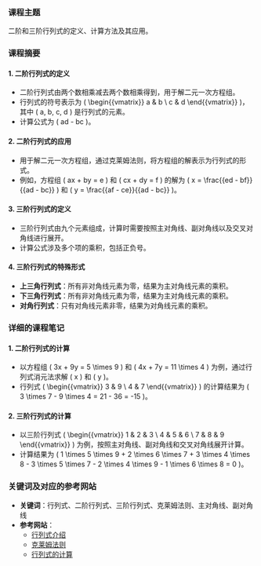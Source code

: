 ### 课程主题
二阶和三阶行列式的定义、计算方法及其应用。

### 课程摘要
#### 1. 二阶行列式的定义
- 二阶行列式由两个数相乘减去两个数相乘得到，用于解二元一次方程组。
- 行列式的符号表示为 \( \begin{{vmatrix}} a & b \\ c & d \end{{vmatrix}} \)，其中 \( a, b, c, d \) 是行列式的元素。
- 计算公式为 \( ad - bc \)。

#### 2. 二阶行列式的应用
- 用于解二元一次方程组，通过克莱姆法则，将方程组的解表示为行列式的形式。
- 例如，方程组 \( ax + by = e \) 和 \( cx + dy = f \) 的解为 \( x = \frac{{ed - bf}}{{ad - bc}} \) 和 \( y = \frac{{af - ce}}{{ad - bc}} \)。

#### 3. 三阶行列式的定义
- 三阶行列式由九个元素组成，计算时需要按照主对角线、副对角线以及交叉对角线进行展开。
- 计算公式涉及多个项的乘积，包括正负号。

#### 4. 三阶行列式的特殊形式
- **上三角行列式**：所有非对角线元素为零，结果为主对角线元素的乘积。
- **下三角行列式**：所有非对角线元素为零，结果为主对角线元素的乘积。
- **对角行列式**：只有对角线元素非零，结果为对角线元素的乘积。

### 详细的课程笔记
#### 1. 二阶行列式的计算
- 以方程组 \( 3x + 9y = 5 \times 9 \) 和 \( 4x + 7y = 11 \times 4 \) 为例，通过行列式消元法求解 \( x \) 和 \( y \)。
- 行列式 \( \begin{{vmatrix}} 3 & 9 \\ 4 & 7 \end{{vmatrix}} \) 的计算结果为 \( 3 \times 7 - 9 \times 4 = 21 - 36 = -15 \)。

#### 2. 三阶行列式的计算
- 以三阶行列式 \( \begin{{vmatrix}} 1 & 2 & 3 \\ 4 & 5 & 6 \\ 7 & 8 & 9 \end{{vmatrix}} \) 为例，按照主对角线、副对角线和交叉对角线展开计算。
- 计算结果为 \( 1 \times 5 \times 9 + 2 \times 6 \times 7 + 3 \times 4 \times 8 - 3 \times 5 \times 7 - 2 \times 4 \times 9 - 1 \times 6 \times 8 = 0 \)。

### 关键词及对应的参考网站
- **关键词**：行列式、二阶行列式、三阶行列式、克莱姆法则、主对角线、副对角线
- **参考网站**：
  - [行列式介绍](https://en.wikipedia.org/wiki/Determinant)
  - [克莱姆法则](https://en.wikipedia.org/wiki/Cramer's_rule)
  - [行列式的计算](https://www.khanacademy.org/math/algebra/x2f8bb11595b61c86:matrices-and-determinants/x2f8bb11595b61c86:finding-determinants/v/finding-the-determinant-of-a-2x2-matrix)